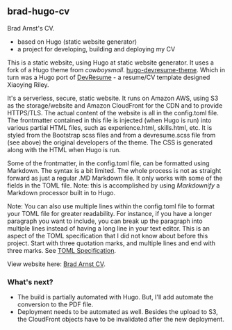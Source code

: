 ## brad-hugo-cv
Brad Arnst's CV.

- based on Hugo (static website generator)
- a project for developing, building and deploying my CV

This is a static website, using Hugo at static website generator. It uses a fork of a Hugo theme from _cowboysmall_. [hugo-devresume-theme](https://github.com/cowboysmall-tools/hugo-devresume-theme). Which in turn was a Hugo port of [DevResume](//github.com/xriley/DevResume-Theme) - a resume/CV template designed Xiaoying Riley.

 It's a serverless, secure, static website. It runs on Amazon AWS, using S3 as the storage/website and Amazon CloudFront for the CDN and to provide HTTPS/TLS.
 The actual content of the website is all in the config.toml file. The frontmatter contained in this file is injected (when Hugo is run) into various partial HTML files, such as experience.html, skills.html, etc. It is styled from the Bootstrap scss files and from a devresume.scss file from (see above) the original developers of the theme. The CSS is generated along with the HTML when Hugo is run.
 
 Some of the frontmatter, in the config.toml file, can be formatted using Markdown. The syntax is a bit limited. The whole process is not as straight forward as just a regular .MD Markdown file. It only works with some of the fields in the TOML file. Note: this is accomplished by using _Markdownify_ a Markdown processor built in to Hugo.

 Note: You can also use multiple lines within the config.toml file to format your TOML file for greater readability. For instance, if you have a longer paragraph you want to include, you can break up the paragraph into multiple lines instead of having a long line in your text editor. This is an aspect of the TOML specification that I did not know about before this project. Start with three quotation marks, and multiple lines and end with three marks. See [TOML Specification](https://github.com/toml-lang/toml).

 View website here: [Brad Arnst CV](https://cv.nexusseven.com).


 ### What's next?
 - The build is partially automated with Hugo. But, I'll add automate the conversion to the PDF file.
 - Deployment needs to be automated as well. Besides the upload to S3, the CloudFront objects have to be invalidated after the new deployment.
        
